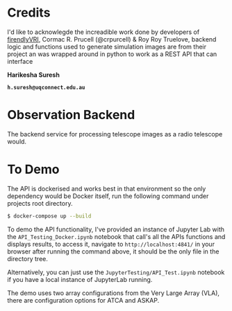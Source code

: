 # Credits
I'd like to acknowlegde the increadible work done by developers of [firendlyVRI](https://github.com/crpurcell/friendlyVRI),
Cormac R. Prucell (@crpurcell) & Roy Roy Truelove, backend logic and functions used to generate simulation images are from 
their project an was wrapped around in python to work as a REST API that can interface

**Harikesha Suresh**

**`h.suresh@uqconnect.edu.au`**

# Observation Backend
The backend service for processing telescope images as a radio telescope would.

# To Demo

The API is dockerised and works best in that environment so the only dependency would be 
Docker itself, run the following command under projects root directory.

```bash
$ docker-compose up --build
```

To demo the API functionality, I've provided an instance of Jupyter Lab with the 
`API_Testing_Docker.ipynb` notebook that call's all the APIs functions and displays results, 
to access it, navigate to `http://localhost:4841/` in your browser after running the command 
above, it should be the only file in the directory tree.

Alternatively, you can just use the `JupyterTesting/API_Test.ipynb` notebook if you have a 
local instance of JupyterLab running.

The demo uses two array configurations from the Very Large Array (VLA), there are configuration
options for ATCA and ASKAP.
